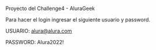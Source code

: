 Proyecto del Challenge4 - AluraGeek

Para hacer el login ingresar el siguiente usuario y password.

USUARIO: alura@alura.com

PASSWORD: Alura2022!